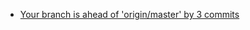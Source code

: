 * [Your branch is ahead of 'origin/master' by 3 commits](https://stackoverflow.com/questions/16288176/your-branch-is-ahead-of-origin-master-by-3-commits)



